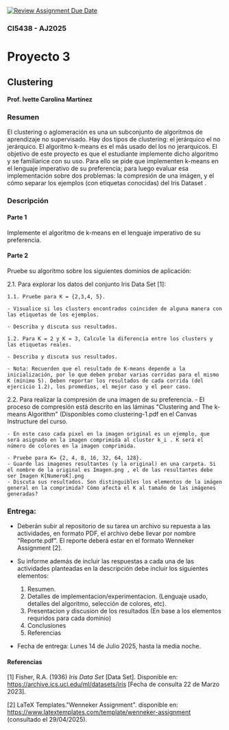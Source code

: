 [![Review Assignment Due Date](https://classroom.github.com/assets/deadline-readme-button-22041afd0340ce965d47ae6ef1cefeee28c7c493a6346c4f15d667ab976d596c.svg)](https://classroom.github.com/a/QQtMa8CD)
### CI5438 - AJ2025

# Proyecto 3


## Clustering
#### Prof. Ivette Carolina Martínez



### Resumen
El clustering o aglomeración  es una un subconjunto de algoritmos de aprendizaje no supervisado. Hay dos tipos de clustering: el jerárquico el no jerárquico. El algoritmo k-means es el más usado del los no jerarquicos. El objetivo de este proyecto es que el estudiante implemente dicho algoritmo y se familiarice con su uso. Para ello se pide que implementen k-means en el lenguaje imperativo de su preferencia; para luego evaluar esa implementación sobre dos problemas: la compresión de una imágen, y el cómo separar los ejemplos (con etiquetas conocidas) del Iris Dataset .

 


### Descripción

#### Parte 1
Implemente el algoritmo de k-means en el lenguaje imperativo de su preferencia.

#### Parte 2
Pruebe su algoritmo sobre los siguientes dominios de aplicación:

2.1. Para explorar los datos del conjunto Iris Data Set [1]:
   
	1.1. Pruebe para K = {2,3,4, 5}.
   
   	- Visualice si los clusters encontrados coinciden de alguna manera con las etiquetas de los ejemplos.

   	- Describa y discuta sus resultados.
	
 	1.2. Para K = 2 y K = 3, Calcule la diferencia entre los clusters y las etiquetas reales.

   	- Describa y discuta sus resultados.
	
	- Nota: Recuerden que el resultado de K-means depende a la inicialización, por lo que deben probar varias corridas para el mismo K (mínimo 5). Deben reportar los resultados de cada corrida (del ejercicio 1.2), los promedios, el mejor caso y el peor caso.

2.2. Para realizar la compresión de una imagen de su preferencia.
	- El proceso de compresión está descrito en las láminas "Clustering and The k-means Algorithm" 
 (Disponibles como clustering-1.pdf en el Canvas Instructure del curso.

	- En este caso cada pixel en la imagen original es un ejemplo, que será asignado en la imagen comprimida al cluster k_i . K será el número de colores en la imagen comprimida.

 	- Pruebe para K= {2, 4, 8, 16, 32, 64, 128}.
  	- Guarde las imagenes resultantes (y la original) en una carpeta. Si el nombre de la original es Imagen.png , el de las resultantes debe ser Imagen K[NumeroK].png
   	- Discuta sus resultados. Son distinguibles los elementos de la imágen general en la comprimida? Cómo afecta el K al tamaño de las imágenes generadas?



### Entrega:

* Deberán subir al repositorio de su tarea un archivo su repuesta a las actividades, en formato PDF, el archivo debe llevar por nombre "Reporte.pdf". El reporte deberá estar en el formato Wenneker Assignment [2].



* Su informe además de incluir las respuestas a cada una de las actividades planteadas en la descripción debe incluir los siguientes elementos: 
  1. Resumen.
  2. Detalles de implementacion/experimentacion. (Lenguaje usado, detalles del algoritmo, selección de colores, etc). 
  3. Presentacion y discusion de los resultados (En base a los elementos requridos para cada dominio)
  4. Conclusiones
  5. Referencias

* Fecha de entrega: Lunes 14 de Julio 2025, hasta la media noche.

#### Referencias
 

[1] Fisher, R.A. (1936) *Iris Data Set* [Data Set]. Disponible en: https://archive.ics.uci.edu/ml/datasets/iris [Fecha de consulta 22 de Marzo 2023].

[2] LaTeX Templates."Wenneker Assignment". disponible en: https://www.latextemplates.com/template/wenneker-assignment (consultado el 29/04/2025).
